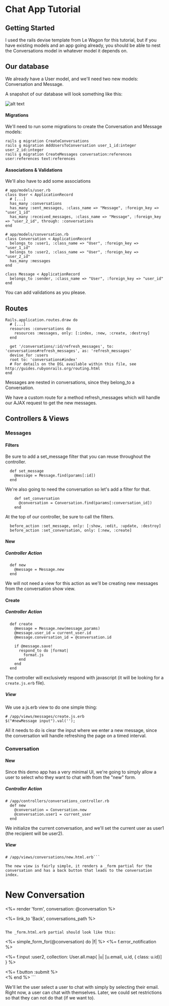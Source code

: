 # Chat App Tutorial

## Getting Started

I used the rails devise template from Le Wagon for this tutorial, but if you have existing models and an app going already, you should be able to nest the Conversations model in whatever model it depends on.

## Our database

We already have a User model, and we'll need two new models: Conversation and Message.

A snapshot of our database will look something like this:

![alt text](http://i.imgur.com/aveYUkC.png "Database Schema")

#### Migrations
We'll need to run some migrations to create the Conversation and Message models:

```
rails g migration CreateConversations
rails g migration AddUsersToConversation user_1_id:integer user_2_id:integer
rails g migration CreateMessages conversation:references user:references text:references
```

#### Associations & Validations

We'll also have to add some associations

```
# app/models/user.rb
class User < ApplicationRecord
  # [...]
  has_many :conversations
  has_many :sent_messages, :class_name => "Message", :foreign_key => "user_1_id"
  has_many :received_messages, :class_name => "Message", :foreign_key => "user_2_id", through: :conversations
end
```

```
# app/models/conversation.rb
class Conversation < ApplicationRecord
  belongs_to :user1, :class_name => "User", :foreign_key => "user_1_id"
  belongs_to :user2, :class_name => "User", :foreign_key => "user_2_id"
  has_many :messages
end
```

```
class Message < ApplicationRecord
  belongs_to :sender, :class_name => "User", :foreign_key => "user_id"
end
```

You can add validations as you please.

## Routes

```
Rails.application.routes.draw do
  # [...]
  resources :conversations do
    resources :messages, only: [:index, :new, :create, :destroy]
  end

  get '/conversations/:id/refresh_messages', to: 'conversations#refresh_messages', as: 'refresh_messages'
  devise_for :users
  root to: 'conversations#index'
  # For details on the DSL available within this file, see http://guides.rubyonrails.org/routing.html
end
```

Messages are nested in conversations, since they belong_to a Conversation.

We have a custom route for a method refresh_messages which will handle our AJAX request to get the new messages.

## Controllers & Views

### Messages

#### Filters
Be sure to add a set_message filter that you can reuse throughout the controller.

```
  def set_message
    @message = Message.find(params[:id])
  end
```

We're also going to need the conversation so let's add a filter for that.

```
    def set_conversation
      @conversation = Conversation.find(params[:conversation_id])
    end
```

At the top of our controller, be sure to call the filters.

```
  before_action :set_message, only: [:show, :edit, :update, :destroy]
  before_action :set_conversation, only: [:new, :create]
```

#### New

##### Controller Action
```
  def new
    @message = Message.new
  end
```

We will not need a view for this action as we'll be creating new messages from the conversation show view.

#### Create

##### Controller Action
```
  def create
    @message = Message.new(message_params)
    @message.user_id = current_user.id
    @message.conversation_id = @conversation.id

    if @message.save!
      respond_to do |format|
        format.js
      end
    end
  end
```

The controller will exclusively respond with javascript (it will be looking for a `create.js.erb` file).

##### View

We use a js.erb view to do one simple thing:

```
# /app/views/messages/create.js.erb
$("#newMessage input").val('');
```

All it needs to do is clear the input where we enter a new message, since the conversation will handle refreshing the page on a timed interval.

### Conversation

#### New

Since this demo app has a very minimal UI, we're going to simply allow a user to select who they want to chat with from the "new" form.

##### Controller Action

```
# /app/controllers/conversations_controller.rb
  def new
    @conversation = Conversation.new
    @conversation.user1 = current_user
  end
```

We initialize the current conversation, and we'll set the current user as user1 (the recipient will be user2).

##### View
```
# /app/views/conversations/new.html.erb```

The new view is fairly simple, it renders a _form partial for the conversation and has a back button that leads to the conversation index.

```
<h1>New Conversation</h1>

<%= render 'form', conversation: @conversation %>

<%= link_to 'Back', conversations_path %>
```

The _form.html.erb partial should look like this:

```
<%= simple_form_for(@conversation) do |f| %>
  <%= f.error_notification %>

  <%= f.input :user2, collection: User.all.map{ |u| [u.email, u.id, { class: u.id}] } %>

  <div class="form-actions">
    <%= f.button :submit %>
  </div>
<% end %>
```

We'll let the user select a user to chat with simply by selecting their email. Right now, a user can chat with themselves. Later, we could set restrictions so that they can not do that (if we want to).









